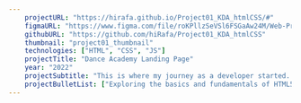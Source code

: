```yaml
---
    projectURL: "https://hirafa.github.io/Project01_KDA_htmlCSS/#"
    figmaURL: "https://www.figma.com/file/roKPllzSeVSl6FSGaAw24M/Web-Project01%3A-KDA?node-id=0%3A1"
    githubURL: "https://github.com/hiRafa/Project01_KDA_htmlCSS"
    thumbnail: "project01_thumbnail"
    technologies: ["HTML", "CSS", "JS"]
    projectTitle: "Dance Academy Landing Page"
    year: "2022"
    projectSubtitle: "This is where my journey as a developer started. My 1st landing page project with basic HTML, CSS and a bit of Javascript. With a diversity of dance styles and branches. Also different payment plans available."
    projectBulletList: ["Exploring the basics and fundamentals of HTML5 / CSS3.", "AOS Animate on Scroll Library: AOS"]
---
```

